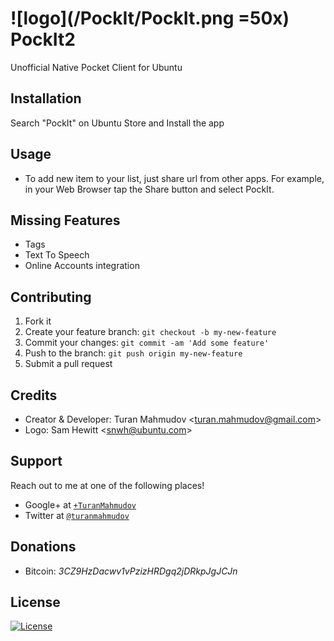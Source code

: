 # ![logo](/PockIt/PockIt.png =50x) PockIt2
Unofficial Native Pocket Client for Ubuntu

## Installation
Search "PockIt" on Ubuntu Store and Install the app

## Usage
- To add new item to your list, just share url from other apps. For example, in your Web Browser tap the Share button and select PockIt.

## Missing Features
- Tags
- Text To Speech
- Online Accounts integration

## Contributing
1. Fork it
2. Create your feature branch: `git checkout -b my-new-feature`
3. Commit your changes: `git commit -am 'Add some feature'`
4. Push to the branch: `git push origin my-new-feature`
5. Submit a pull request

## Credits
- Creator & Developer: Turan Mahmudov <[turan.mahmudov@gmail.com](mailto:turan.mahmudov@gmail.com)>
- Logo: Sam Hewitt <[snwh@ubuntu.com](mailto:snwh@ubuntu.com)>

## Support
Reach out to me at one of the following places!

- Google+ at <a href="https://plus.google.com/+TuranMahmudov" target="_blank">`+TuranMahmudov`</a>
- Twitter at <a href="http://twitter.com/turanmahmudov" target="_blank">`@turanmahmudov`</a>

## Donations
- Bitcoin: *3CZ9HzDacwv1vPzizHRDgq2jDRkpJgJCJn*

## License
[![License](http://img.shields.io/:license-gplv3-blue.svg?style=flat-square)](http://www.gnu.org/licenses/gpl-3.0.en.html)

